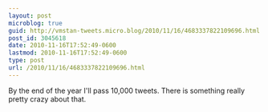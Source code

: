 ```yaml
---
layout: post
microblog: true
guid: http://vmstan-tweets.micro.blog/2010/11/16/4683337822109696.html
post_id: 3045618
date: 2010-11-16T17:52:49-0600
lastmod: 2010-11-16T17:52:49-0600
type: post
url: /2010/11/16/4683337822109696.html
---
```

By the end of the year I'll pass 10,000 tweets. There is something really pretty crazy about that.
